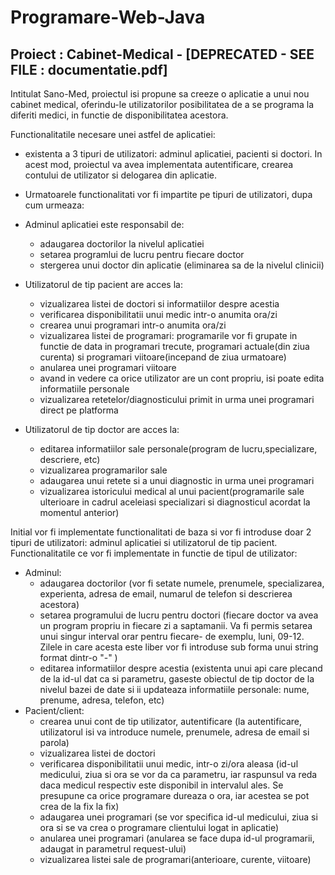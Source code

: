 # Programare-Web-Java 

## Proiect : Cabinet-Medical - [DEPRECATED - SEE FILE : documentatie.pdf]

Intitulat Sano-Med, proiectul isi propune sa creeze o aplicatie a unui nou cabinet medical, oferindu-le utilizatorilor posibilitatea de a se programa la diferiti medici, in functie de disponibilitatea acestora.

Functionalitatile necesare unei astfel de aplicatiei:
- existenta a 3 tipuri de utilizatori: adminul aplicatiei, pacienti si doctori. In acest mod, proiectul va avea implementata autentificare, crearea contului de utilizator si delogarea din aplicatie.

- Urmatoarele functionalitati vor fi impartite pe tipuri de utilizatori, dupa cum urmeaza:
  
- Adminul aplicatiei este responsabil de:
  - adaugarea doctorilor la nivelul aplicatiei
  - setarea programlui de lucru pentru fiecare doctor
  - stergerea unui doctor din aplicatie (eliminarea sa de la nivelul clinicii)
  
- Utilizatorul de tip pacient are acces la:
  - vizualizarea listei de doctori si informatiilor despre acestia
  - verificarea disponibilitatii unui medic intr-o anumita ora/zi
  - crearea unui programari intr-o anumita ora/zi
  - vizualizarea listei de programari: programarile vor fi grupate in functie de data in programari trecute, programari actuale(din ziua curenta) si programari viitoare(incepand de ziua urmatoare)
  - anularea unei programari viitoare
  - avand in vedere ca orice utilizator are un cont propriu, isi poate edita informatiile personale
  - vizualizarea retetelor/diagnosticului primit in urma unei programari direct pe platforma

- Utilizatorul de tip doctor are acces la:
  - editarea informatiilor sale personale(program de lucru,specializare, descriere, etc)
  - vizualizarea programarilor sale
  - adaugarea unui retete si a unui diagnostic in urma unei programari
  - vizualizarea istoricului medical al unui pacient(programarile sale ulterioare in cadrul aceleiasi specializari si diagnosticul acordat la momentul anterior)
  

Initial vor fi implementate functionalitati de baza si vor fi introduse doar 2 tipuri de utilizatori: adminul aplicatiei si utilizatorul de tip pacient. 
Functionalitatile ce vor fi implementate in functie de tipul de utilizator:
- Adminul:
  - adaugarea doctorilor (vor fi setate numele, prenumele, specializarea, experienta, adresa de email, numarul de telefon si descrierea acestora)
  - setarea programului de lucru pentru doctori (fiecare doctor va avea un program propriu in fiecare zi a saptamanii. Va fi permis setarea unui singur interval orar pentru fiecare- de exemplu, luni, 09-12. Zilele in care acesta este liber vor fi introduse sub forma unui string format dintr-o "-" )
  - editarea informatiilor despre acestia (existenta unui api care plecand de la id-ul dat ca si parametru, gaseste obiectul de tip doctor de la nivelul bazei de date si ii updateaza informatiile personale: nume, prenume, adresa, telefon, etc)
- Pacient/client:
  - crearea unui cont de tip utilizator, autentificare (la autentificare, utilizatorul isi va introduce numele, prenumele, adresa de email si parola)
  - vizualizarea listei de doctori 
  - verificarea disponibilitatii unui medic, intr-o zi/ora aleasa (id-ul medicului, ziua si ora se vor da ca parametru, iar raspunsul va reda daca medicul respectiv este disponibil in intervalul ales. Se presupune ca orice programare dureaza o ora, iar acestea se pot crea de la fix la fix)
  - adaugarea unei programari (se vor specifica id-ul medicului, ziua si ora si se va crea o programare clientului logat in aplicatie)
  - anularea unei programari (anularea se face dupa id-ul programarii, adaugat in parametrul request-ului)
  - vizualizarea listei sale de programari(anterioare, curente, viitoare)

